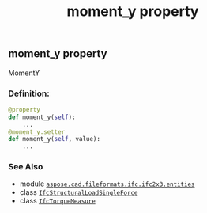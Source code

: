 ﻿---
title: moment_y property
second_title: Aspose.CAD for Python via .NET API References
description: 
type: docs
weight: 80
url: /aspose.cad.fileformats.ifc.ifc2x3.entities/ifcstructuralloadsingleforce/moment_y/
is_root: false
---

## moment_y property


MomentY
### Definition:
```python
@property
def moment_y(self):
    ...
@moment_y.setter
def moment_y(self, value):
    ...
```

### See Also
* module [`aspose.cad.fileformats.ifc.ifc2x3.entities`](../../)
* class [`IfcStructuralLoadSingleForce`](/cad/python-net/aspose.cad.fileformats.ifc.ifc2x3.entities/ifcstructuralloadsingleforce)
* class [`IfcTorqueMeasure`](/cad/python-net/aspose.cad.fileformats.ifc.ifc2x3.types/ifctorquemeasure)
